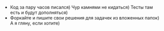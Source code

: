 * Код за пару часов писался) Чур камнями не кидаться) Тесты там есть и будут дополняться)
* Форкайте и пишите свои решения для задачек из вложенных папок) А я гляну, если хотите)
